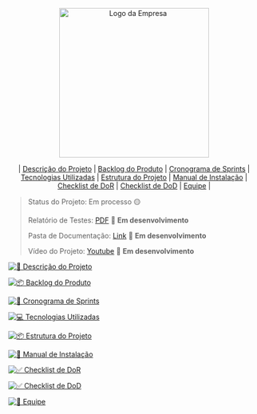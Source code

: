 <p align="center">
  <img src="https://github.com/user-attachments/assets/b7a4ce2d-20f7-4a12-8cb4-530f36fb1950" alt="Logo da Empresa" width="300">
</p>

<div align="center">

| [Descrição do Projeto](#descricao-do-projeto) | [Backlog do Produto](#backlog-do-produto) | [Cronograma de Sprints](#cronograma-de-sprints) | [Tecnologias Utilizadas](#tecnologias-utilizadas) | [Estrutura do Projeto](#estrutura-do-projeto) | [Manual de Instalação](#manual-de-instalacao) | [Checklist de DoR](#checklist-de-dor) | [Checklist de DoD](#checklist-de-dod) | [Equipe](#equipe) |

</div>

> Status do Projeto: Em processo 🟡
>
> Relatório de Testes: [PDF](https://github.com/Felipe-Freitas-Rocha/Projeto-de-Sistemas-Orientado-a-Objetos/blob/main/docs/.md/relatorio-de-testes.md) 📄 **Em desenvolvimento**
>
> Pasta de Documentação: [Link](https://github.com/Felipe-Freitas-Rocha/Projeto-de-Sistemas-Orientado-a-Objetos/tree/main/docs/Documentação) 🔗 **Em desenvolvimento**
>
> Vídeo do Projeto: [Youtube](link) 🎥 **Em desenvolvimento**


<a id="descricao-do-projeto"></a>
[![📝 Descrição do Projeto](https://github.com/Felipe-Freitas-Rocha/Projeto-de-Sistemas-Orientado-a-Objetos/blob/main/docs/Imagens/descricao-do-projeto.png)](https://github.com/Felipe-Freitas-Rocha/Projeto-de-Sistemas-Orientado-a-Objetos/blob/main/docs/.md/descricao-do-desafio.md)
  

<a id="backlog-do-produto"></a>
[![📦 Backlog do Produto](https://github.com/Felipe-Freitas-Rocha/Projeto-de-Sistemas-Orientado-a-Objetos/blob/main/docs/Imagens/backlog-do-produto.png)](https://github.com/Felipe-Freitas-Rocha/Projeto-de-Sistemas-Orientado-a-Objetos/blob/main/docs/.md/backlog-do-produto.md)

<a id="cronograma-de-sprints"></a>
[![📅 Cronograma de Sprints](https://github.com/Felipe-Freitas-Rocha/Projeto-de-Sistemas-Orientado-a-Objetos/blob/main/docs/Imagens/cronograma-de-sprints.png)](https://github.com/Felipe-Freitas-Rocha/Projeto-de-Sistemas-Orientado-a-Objetos/blob/main/docs/.md/cronograma-de-sprints.md)

<a id="tecnologias-utilizadas"></a>
[![💻 Tecnologias Utilizadas](https://github.com/Felipe-Freitas-Rocha/Projeto-de-Sistemas-Orientado-a-Objetos/blob/main/docs/Imagens/tecnologias-utilizadas.png)](https://github.com/Felipe-Freitas-Rocha/Projeto-de-Sistemas-Orientado-a-Objetos/blob/main/docs/.md/tecnologias-utilizadas.md)

<a id="estrutura-do-projeto"></a>
[![📦 Estrutura do Projeto](https://github.com/Felipe-Freitas-Rocha/Projeto-de-Sistemas-Orientado-a-Objetos/blob/main/docs/Imagens/estrutura-do-projeto.png)](https://github.com/Felipe-Freitas-Rocha/Projeto-de-Sistemas-Orientado-a-Objetos/blob/main/docs/.md/estrutura-do-projeto.md)

<a id="manual-de-instalacao"></a>
[![📖 Manual de Instalação](https://github.com/Felipe-Freitas-Rocha/Projeto-de-Sistemas-Orientado-a-Objetos/blob/main/docs/Imagens/manual-do-sistema.png)](https://github.com/Felipe-Freitas-Rocha/Projeto-de-Sistemas-Orientado-a-Objetos/blob/main/docs/.md/manual-de-instalacao.md)

<a id="checklist-de-dor"></a>
[![✅ Checklist de DoR](https://github.com/Felipe-Freitas-Rocha/Projeto-de-Sistemas-Orientado-a-Objetos/blob/main/docs/Imagens/checklist-de-dor.png)](https://github.com/Felipe-Freitas-Rocha/Projeto-de-Sistemas-Orientado-a-Objetos/blob/main/docs/.md/checklist-de-dor.md)

<a id="checklist-de-dod"></a>
[![✅ Checklist de DoD](https://github.com/Felipe-Freitas-Rocha/Projeto-de-Sistemas-Orientado-a-Objetos/blob/main/docs/Imagens/checklist-de-dod.png)](https://github.com/Felipe-Freitas-Rocha/Projeto-de-Sistemas-Orientado-a-Objetos/blob/main/docs/.md/checklist-de-dod.md)


<a id="equipe"></a>
[![👥 Equipe](https://github.com/Felipe-Freitas-Rocha/Projeto-de-Sistemas-Orientado-a-Objetos/blob/main/docs/Imagens/equipe.png)](https://github.com/Felipe-Freitas-Rocha/Projeto-de-Sistemas-Orientado-a-Objetos/blob/main/docs/.md/equipe.md)

